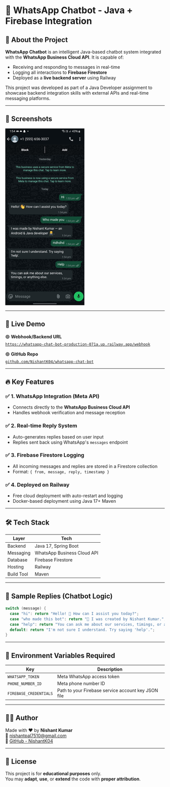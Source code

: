# 💬 WhatsApp Chatbot - Java + Firebase Integration

## 📌 About the Project
**WhatsApp Chatbot** is an intelligent Java-based chatbot system integrated with the **WhatsApp Business Cloud API**. It is capable of:
- Receiving and responding to messages in real-time
- Logging all interactions to **Firebase Firestore**
- Deployed as a **live backend server** using Railway

This project was developed as part of a Java Developer assignment to showcase backend integration skills with external APIs and real-time messaging platforms.

---

## 📸 Screenshots  
<img src="https://github.com/NishantK04/whatsapp-chat-bot/blob/main/demo.jpg" width="250">

---

## 🚀 Live Demo

🟢 **Webhook/Backend URL**  
[`https://whatsapp-chat-bot-production-071a.up.railway.app/webhook`](https://whatsapp-chat-bot-production-071a.up.railway.app/webhook)

🟢 **GitHub Repo**  
[`github.com/NishantK04/whatsapp-chat-bot`](https://github.com/NishantK04/whatsapp-chat-bot)

---

## 🔥 Key Features

### ✅ 1. WhatsApp Integration (Meta API)
- Connects directly to the **WhatsApp Business Cloud API**
- Handles webhook verification and message reception

### ✅ 2. Real-time Reply System
- Auto-generates replies based on user input
- Replies sent back using WhatsApp's `messages` endpoint

### ✅ 3. Firebase Firestore Logging
- All incoming messages and replies are stored in a Firestore collection
- Format: `{ from, message, reply, timestamp }`

### ✅ 4. Deployed on Railway
- Free cloud deployment with auto-restart and logging
- Docker-based deployment using Java 17+ Maven

---

## 🛠️ Tech Stack

| Layer        | Tech                          |
|--------------|-------------------------------|
| Backend      | Java 17, Spring Boot          |
| Messaging    | WhatsApp Business Cloud API   |
| Database     | Firebase Firestore            |
| Hosting      | Railway                       |
| Build Tool   | Maven                         |

---

## 🧠 Sample Replies (Chatbot Logic)
```java
switch (message) {
  case "hi": return "Hello! 👋 How can I assist you today?";
  case "who made this bot": return "🤖 I was created by Nishant Kumar.";
  case "help": return "You can ask me about our services, timings, or anything else.";
  default: return "I'm not sure I understand. Try saying 'help'.";
}
```
---

## 🔐 Environment Variables Required

| Key                | Description                    |
|--------------------|--------------------------------|
| `WHATSAPP_TOKEN`   | Meta WhatsApp access token     |
| `PHONE_NUMBER_ID`  | Meta phone number ID           |
| `FIREBASE_CREDENTIALS` | Path to your Firebase service account key JSON file |

---

## 👨‍💻 Author

Made with ❤️ by **Nishant Kumar**  
📧 [nishantpal7510@gmail.com](mailto:nishantpal7510@gmail.com)  
🔗 [GitHub - NishantK04](https://github.com/NishantK04)

---

## 📝 License

This project is for **educational purposes** only.  
You may **adapt**, **use**, or **extend** the code with **proper attribution**.




